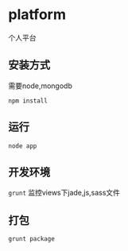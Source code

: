 platform
========

个人平台

## 安装方式

需要node,mongodb

`npm install`

## 运行

`node app`

## 开发环境

`grunt` 监控views下jade,js,sass文件

## 打包

`grunt package`
